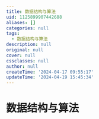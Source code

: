 ```yaml
---
title: 数据结构与算法
uid: 1125899907442688
aliases: []
categories: null
tags:
  - 数据结构与算法
description: null
original: null
cover: null
cssclasses: null
author: null
createTime: '2024-04-17 09:55:17'
updateTime: '2024-04-19 15:45:34'
---
```


# 数据结构与算法
